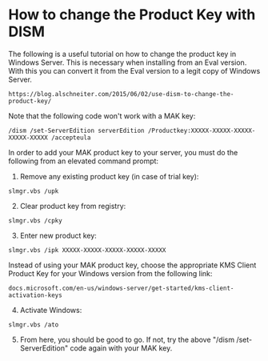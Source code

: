 # How to change the Product Key with DISM

The following is a useful tutorial on how to change the product key in Windows Server.
This is necessary when installing from an Eval version. With this you can convert it from the Eval version to a legit copy of Windows Server. 

```
https://blog.alschneiter.com/2015/06/02/use-dism-to-change-the-product-key/
```

Note that the following code won't work with a MAK key:

```
/dism /set-ServerEdition serverEdition /Productkey:XXXXX-XXXXX-XXXXX-XXXXX-XXXXX /accepteula
```

In order to add your MAK product key to your server, you must do the following from an elevated command prompt:

1) Remove any existing product key (in case of trial key):

```
slmgr.vbs /upk
```
2) Clear product key from registry:
```
slmgr.vbs /cpky
```
3) Enter new product key:
```
slmgr.vbs /ipk XXXXX-XXXXX-XXXXX-XXXXX-XXXXX 
```
Instead of using your MAK product key, choose the appropriate KMS Client Product Key for your Windows version from the following link:
```
docs.microsoft.com/en-us/windows-server/get-started/kms-client-activation-keys
```
4) Activate Windows:
```
slmgr.vbs /ato
```
5) From here, you should be good to go. If not, try the above "/dism /set-ServerEdition" code again with your MAK key.



